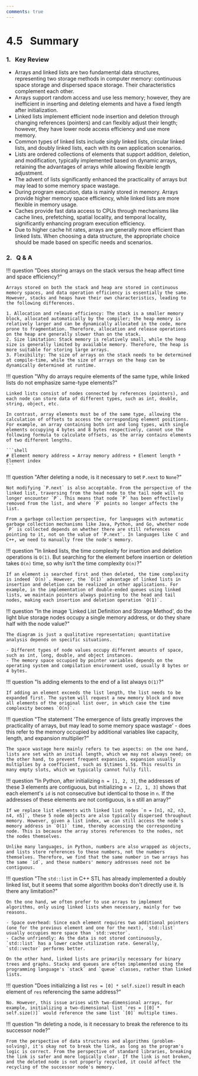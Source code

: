 ```yaml
---
comments: true
---
```


# 4.5 &nbsp; Summary

### 1. &nbsp; Key Review

- Arrays and linked lists are two fundamental data structures, representing two storage methods in computer memory: continuous space storage and dispersed space storage. Their characteristics complement each other.
- Arrays support random access and use less memory; however, they are inefficient in inserting and deleting elements and have a fixed length after initialization.
- Linked lists implement efficient node insertion and deletion through changing references (pointers) and can flexibly adjust their length; however, they have lower node access efficiency and use more memory.
- Common types of linked lists include singly linked lists, circular linked lists, and doubly linked lists, each with its own application scenarios.
- Lists are ordered collections of elements that support addition, deletion, and modification, typically implemented based on dynamic arrays, retaining the advantages of arrays while allowing flexible length adjustment.
- The advent of lists significantly enhanced the practicality of arrays but may lead to some memory space wastage.
- During program execution, data is mainly stored in memory. Arrays provide higher memory space efficiency, while linked lists are more flexible in memory usage.
- Caches provide fast data access to CPUs through mechanisms like cache lines, prefetching, spatial locality, and temporal locality, significantly enhancing program execution efficiency.
- Due to higher cache hit rates, arrays are generally more efficient than linked lists. When choosing a data structure, the appropriate choice should be made based on specific needs and scenarios.

### 2. &nbsp; Q & A

!!! question "Does storing arrays on the stack versus the heap affect time and space efficiency?"

    Arrays stored on both the stack and heap are stored in continuous memory spaces, and data operation efficiency is essentially the same. However, stacks and heaps have their own characteristics, leading to the following differences.

    1. Allocation and release efficiency: The stack is a smaller memory block, allocated automatically by the compiler; the heap memory is relatively larger and can be dynamically allocated in the code, more prone to fragmentation. Therefore, allocation and release operations on the heap are generally slower than on the stack.
    2. Size limitation: Stack memory is relatively small, while the heap size is generally limited by available memory. Therefore, the heap is more suitable for storing large arrays.
    3. Flexibility: The size of arrays on the stack needs to be determined at compile-time, while the size of arrays on the heap can be dynamically determined at runtime.

!!! question "Why do arrays require elements of the same type, while linked lists do not emphasize same-type elements?"

    Linked lists consist of nodes connected by references (pointers), and each node can store data of different types, such as int, double, string, object, etc.

    In contrast, array elements must be of the same type, allowing the calculation of offsets to access the corresponding element positions. For example, an array containing both int and long types, with single elements occupying 4 bytes and 8 bytes respectively, cannot use the following formula to calculate offsets, as the array contains elements of two different lengths.

    ```shell
    # Element memory address = Array memory address + Element length * Element index
    ```

!!! question "After deleting a node, is it necessary to set `P.next` to `None`?"

    Not modifying `P.next` is also acceptable. From the perspective of the linked list, traversing from the head node to the tail node will no longer encounter `P`. This means that node `P` has been effectively removed from the list, and where `P` points no longer affects the list.

    From a garbage collection perspective, for languages with automatic garbage collection mechanisms like Java, Python, and Go, whether node `P` is collected depends on whether there are still references pointing to it, not on the value of `P.next`. In languages like C and C++, we need to manually free the node's memory.

!!! question "In linked lists, the time complexity for insertion and deletion operations is `O(1)`. But searching for the element before insertion or deletion takes `O(n)` time, so why isn't the time complexity `O(n)`?"

    If an element is searched first and then deleted, the time complexity is indeed `O(n)`. However, the `O(1)` advantage of linked lists in insertion and deletion can be realized in other applications. For example, in the implementation of double-ended queues using linked lists, we maintain pointers always pointing to the head and tail nodes, making each insertion and deletion operation `O(1)`.

!!! question "In the image 'Linked List Definition and Storage Method', do the light blue storage nodes occupy a single memory address, or do they share half with the node value?"

    The diagram is just a qualitative representation; quantitative analysis depends on specific situations.

    - Different types of node values occupy different amounts of space, such as int, long, double, and object instances.
    - The memory space occupied by pointer variables depends on the operating system and compilation environment used, usually 8 bytes or 4 bytes.

!!! question "Is adding elements to the end of a list always `O(1)`?"

    If adding an element exceeds the list length, the list needs to be expanded first. The system will request a new memory block and move all elements of the original list over, in which case the time complexity becomes `O(n)`.

!!! question "The statement 'The emergence of lists greatly improves the practicality of arrays, but may lead to some memory space wastage' - does this refer to the memory occupied by additional variables like capacity, length, and expansion multiplier?"

    The space wastage here mainly refers to two aspects: on the one hand, lists are set with an initial length, which we may not always need; on the other hand, to prevent frequent expansion, expansion usually multiplies by a coefficient, such as $\times 1.5$. This results in many empty slots, which we typically cannot fully fill.

!!! question "In Python, after initializing `n = [1, 2, 3]`, the addresses of these 3 elements are contiguous, but initializing `m = [2, 1, 3]` shows that each element's `id` is not consecutive but identical to those in `n`. If the addresses of these elements are not contiguous, is `m` still an array?"

    If we replace list elements with linked list nodes `n = [n1, n2, n3, n4, n5]`, these 5 node objects are also typically dispersed throughout memory. However, given a list index, we can still access the node's memory address in `O(1)` time, thereby accessing the corresponding node. This is because the array stores references to the nodes, not the nodes themselves.

    Unlike many languages, in Python, numbers are also wrapped as objects, and lists store references to these numbers, not the numbers themselves. Therefore, we find that the same number in two arrays has the same `id`, and these numbers' memory addresses need not be contiguous.

!!! question "The `std::list` in C++ STL has already implemented a doubly linked list, but it seems that some algorithm books don't directly use it. Is there any limitation?"

    On the one hand, we often prefer to use arrays to implement algorithms, only using linked lists when necessary, mainly for two reasons.
    
    - Space overhead: Since each element requires two additional pointers (one for the previous element and one for the next), `std::list` usually occupies more space than `std::vector`.
    - Cache unfriendly: As the data is not stored continuously, `std::list` has a lower cache utilization rate. Generally, `std::vector` performs better.

    On the other hand, linked lists are primarily necessary for binary trees and graphs. Stacks and queues are often implemented using the programming language's `stack` and `queue` classes, rather than linked lists.

!!! question "Does initializing a list `res = [0] * self.size()` result in each element of `res` referencing the same address?"

    No. However, this issue arises with two-dimensional arrays, for example, initializing a two-dimensional list `res = [[0] * self.size()]` would reference the same list `[0]` multiple times.

!!! question "In deleting a node, is it necessary to break the reference to its successor node?"

    From the perspective of data structures and algorithms (problem-solving), it's okay not to break the link, as long as the program's logic is correct. From the perspective of standard libraries, breaking the link is safer and more logically clear. If the link is not broken, and the deleted node is not properly recycled, it could affect the recycling of the successor node's memory.
